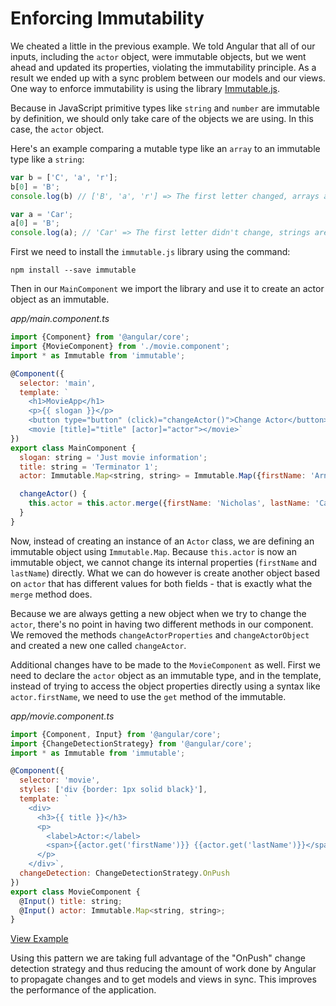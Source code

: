 # Enforcing Immutability

We cheated a little in the previous example. We told Angular that all of our inputs, including the `actor` object, were immutable objects, but we went ahead and updated its properties, violating the immutability principle. As a result we ended up with a sync problem between our models and our views. One way to enforce immutability is using the library [Immutable.js](https://facebook.github.io/immutable-js/).

Because in JavaScript primitive types like `string` and `number` are immutable by definition, we should only take care of the objects we are using. In this case, the `actor` object.

Here's an example comparing a mutable type like an `array` to an immutable type like a `string`:

```javascript
var b = ['C', 'a', 'r'];
b[0] = 'B';
console.log(b) // ['B', 'a', 'r'] => The first letter changed, arrays are mutable

var a = 'Car';
a[0] = 'B';
console.log(a); // 'Car' => The first letter didn't change, strings are immutable
```

First we need to install the `immutable.js` library using the command:

```
npm install --save immutable
```

Then in our `MainComponent` we import the library and use it to create an actor object as an immutable.

_app/main.component.ts_
```javascript
import {Component} from '@angular/core';
import {MovieComponent} from './movie.component';
import * as Immutable from 'immutable';

@Component({
  selector: 'main',
  template: `
    <h1>MovieApp</h1>
    <p>{{ slogan }}</p>
    <button type="button" (click)="changeActor()">Change Actor</button>
    <movie [title]="title" [actor]="actor"></movie>`
})
export class MainComponent {
  slogan: string = 'Just movie information';
  title: string = 'Terminator 1';
  actor: Immutable.Map<string, string> = Immutable.Map({firstName: 'Arnold', lastName: 'Schwarzenegger'});

  changeActor() {
    this.actor = this.actor.merge({firstName: 'Nicholas', lastName: 'Cage'});
  }
}
```

Now, instead of creating an instance of an `Actor` class, we are defining an immutable object using `Immutable.Map`. Because `this.actor` is now an immutable object, we cannot change its internal properties (`firstName` and `lastName`) directly. What we can do however is create another object based on `actor` that has different values for both fields - that is exactly what the `merge` method does.

Because we are always getting a new object when we try to change the `actor`, there's no point in having two different methods in our component. We removed the methods `changeActorProperties` and `changeActorObject` and created a new one called `changeActor`.

Additional changes have to be made to the `MovieComponent` as well. First we need to declare the `actor` object as an immutable type, and in the template, instead of trying to access the object properties directly using a syntax like `actor.firstName`, we need to use the `get` method of the immutable.

_app/movie.component.ts_
```javascript
import {Component, Input} from '@angular/core';
import {ChangeDetectionStrategy} from '@angular/core';
import * as Immutable from 'immutable';

@Component({
  selector: 'movie',
  styles: ['div {border: 1px solid black}'],
  template: `
    <div>
      <h3>{{ title }}</h3>
      <p>
        <label>Actor:</label>
        <span>{{actor.get('firstName')}} {{actor.get('lastName')}}</span>
      </p>
    </div>`,
  changeDetection: ChangeDetectionStrategy.OnPush
})
export class MovieComponent {
  @Input() title: string;
  @Input() actor: Immutable.Map<string, string>;
}
```

[View Example](http://plnkr.co/edit/nScAZBKUjFa9JyXwDODD?p=preview)

Using this pattern we are taking full advantage of the "OnPush" change detection strategy and thus reducing the amount of work done by Angular to propagate changes and to get models and views in sync. This improves the performance of the application.
